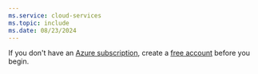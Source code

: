 ```yaml
---
ms.service: cloud-services
ms.topic: include
ms.date: 08/23/2024
---
```


If you don't have an [Azure subscription](/azure/guides/developer/azure-developer-guide#understanding-accounts-subscriptions-and-billing), create a [free account](https://azure.microsoft.com/pricing/purchase-options/azure-account?cid=msft_learn) before you begin.
